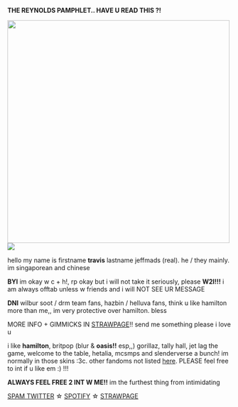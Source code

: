 **THE REYNOLDS PAMPHLET.. HAVE U READ THIS ?!**

  <img width="500" src="https://64.media.tumblr.com/7a0a814bf001d5494979c25187e6820a/6aec571d4b11117d-41/s500x750/8ac06ed4e6ae593063a6ba2411a38a8ba3cc6792.gif"/>


<img src="https://64.media.tumblr.com/6a9b5aa330333d4dfe5685b95b6afa26/d5be44d9bf4d0004-52/s1280x1920/5001abbc2f6e58268ba61a5bfde13231feb7b919.png"/>

hello my name is firstname **travis** lastname jeffmads (real). he / they mainly. im singaporean and chinese

**BYI**
im okay w c + h!, rp okay but i will not take it seriously, please **W2I!!!** i am always offtab unless w friends and i will NOT SEE UR MESSAGE

**DNI** wilbur soot / drm team fans, hazbin / helluva fans, think u like hamilton more than me,, im very protective over hamilton. bless

MORE INFO + GIMMICKS IN [STRAWPAGE](https://2russdoc.straw.page/)!! send me something please i love u

i like **hamilton**, britpop (blur & **oasis!!** esp,,) gorillaz, tally hall, jet lag the game, welcome to the table, hetalia, mcsmps and slenderverse a bunch! im normally in those skins :3c. other fandoms not listed [here](https://rentry.co/totaldramaisIand). PLEASE feel free to int if u like em :) !!! 

**ALWAYS FEEL FREE 2 INT W ME!!** im the furthest thing from intimidating

[SPAM TWITTER](https://twitter.com/wibblingrivalry) ☆ [SPOTIFY](https://open.spotify.com/user/pjs8thycpapcc70wb47elos6q) ☆ [STRAWPAGE](https://2russdoc.straw.page/)







